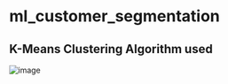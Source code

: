 # ml_customer_segmentation
## K-Means Clustering Algorithm used
![image](https://user-images.githubusercontent.com/64217477/229273858-174779b3-cf95-48de-86e3-c3dd35ebd299.png)
